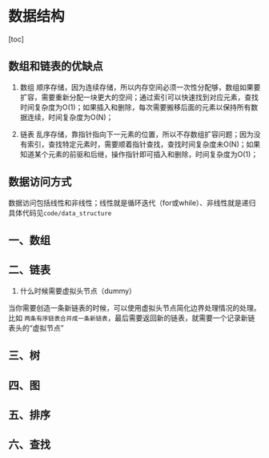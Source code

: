 # 数据结构

[toc]

## 数组和链表的优缺点

1. 数组
顺序存储，因为连续存储，所以内存空间必须一次性分配够，数组如果要扩容，需要重新分配一块更大的空间；通过索引可以快速找到对应元素，查找时间复杂度为O(1)；如果插入和删除，每次需要搬移后面的元素以保持所有数据连续，时间复杂度为O(N)；

2. 链表
乱序存储，靠指针指向下一元素的位置，所以不存数组扩容问题；因为没有索引，查找特定元素时，需要顺着指针查找，查找时间复杂度未O(N)；如果知道某个元素的前驱和后继，操作指针即可插入和删除，时间复杂度为O(1)；

## 数据访问方式

数据访问包括线性和非线性；线性就是循环迭代（for或while）、非线性就是递归
具体代码见`code/data_structure`

## 一、数组

## 二、链表

1. 什么时候需要虚拟头节点（dummy）

当你需要创造一条新链表的时候，可以使用虚拟头节点简化边界处理情况的处理。比如
`两条有序链表合并成一条新链表`，最后需要返回新的链表，就需要一个记录新链表头的“虚拟节点”

## 三、树

## 四、图

## 五、排序

## 六、查找
